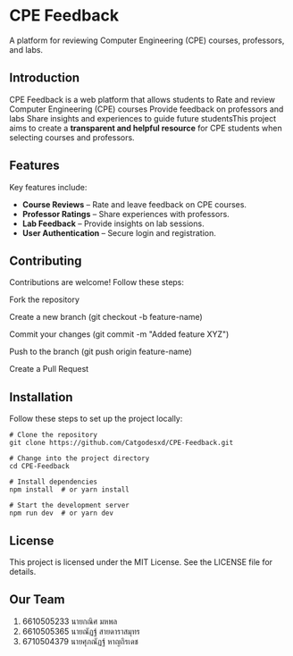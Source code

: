 # CPE Feedback
A platform for reviewing Computer Engineering (CPE) courses, professors, and labs.


## Introduction
CPE Feedback is a web platform that allows students to Rate and review Computer Engineering (CPE) courses Provide feedback on professors and labs Share insights and experiences to guide future studentsThis project aims to create a **transparent and helpful resource** for CPE students when selecting courses and professors.


## Features
Key features include:
- **Course Reviews** – Rate and leave feedback on CPE courses. 
- **Professor Ratings** – Share experiences with professors. 
- **Lab Feedback** – Provide insights on lab sessions. 
- **User Authentication** – Secure login and registration. 


## Contributing
Contributions are welcome!
Follow these steps:

Fork the repository

Create a new branch (git checkout -b feature-name)

Commit your changes (git commit -m "Added feature XYZ")

Push to the branch (git push origin feature-name)

Create a Pull Request

## Installation
Follow these steps to set up the project locally:

  ```
  # Clone the repository
  git clone https://github.com/Catgodesxd/CPE-Feedback.git
  
  # Change into the project directory
  cd CPE-Feedback
  
  # Install dependencies
  npm install  # or yarn install
  
  # Start the development server
  npm run dev  # or yarn dev

  ```

## License
This project is licensed under the MIT License.
See the LICENSE file for details.


## Our Team

1. 6610505233 นายกณิศ มหพล
2. 6610505365 นายณัฏฐ์ สายดาราสมุทร
3. 6710504379 นายศุภณัฏฐ์ หาญถิรเดช
